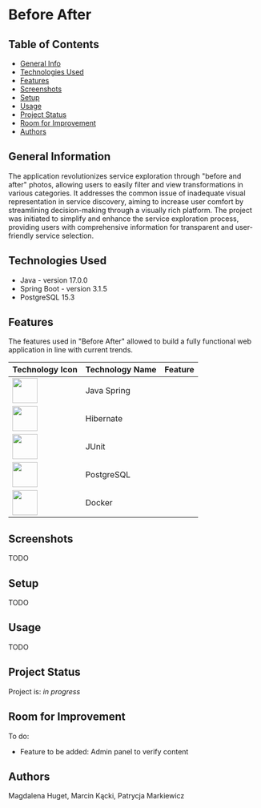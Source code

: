 # Before After 

## Table of Contents
* [General Info](#general-information)
* [Technologies Used](#technologies-used)
* [Features](#features)
* [Screenshots](#screenshots)
* [Setup](#setup)
* [Usage](#usage)
* [Project Status](#project-status)
* [Room for Improvement](#room-for-improvement)
* [Authors](#authors)

## General Information
The application revolutionizes service exploration through "before and after" photos, allowing users to easily filter and view transformations in various categories. It addresses the common issue of inadequate visual representation in service discovery, aiming to increase user comfort by streamlining decision-making through a visually rich platform. The project was initiated to simplify and enhance the service exploration process, providing users with comprehensive information for transparent and user-friendly service selection.

## Technologies Used
- Java - version 17.0.0
- Spring Boot - version 3.1.5
- PostgreSQL 15.3

## Features
The features used in "Before After" allowed to build a fully functional web application in line with current trends.

|                                                          Technology Icon                                                      | Technology Name |                                          Feature                                             |
|:------------------------------------------------------------------------------------------------------------------------------|:----------------|:---------------------------------------------------------------------------------------------|
| <img height="50" src="https://user-images.githubusercontent.com/25181517/117201470-f6d56780-adec-11eb-8f7c-e70e376cfd07.png"> |   Java Spring   | |
| <img height="50" src="https://user-images.githubusercontent.com/25181517/117207493-49665200-adf4-11eb-808e-a9c0fcc2a0a0.png"> |    Hibernate    | |
| <img height="50" src="https://user-images.githubusercontent.com/25181517/117533873-484d4480-afef-11eb-9fad-67c8605e3592.png"> |      JUnit      | |
| <img height="50" src="https://user-images.githubusercontent.com/25181517/117208740-bfb78400-adf5-11eb-97bb-09072b6bedfc.png"> |   PostgreSQL    | |
| <img height="50" src="https://user-images.githubusercontent.com/25181517/117207330-263ba280-adf4-11eb-9b97-0ac5b40bc3be.png"> |     Docker      | |

## Screenshots
TODO

## Setup
TODO

## Usage
TODO
<!--How does one go about using it?
Provide various use cases and code examples here.

`write-your-code-here`-->
## Project Status
Project is: _in progress_

## Room for Improvement
<!--Room for improvement:
- Improvement to be done-->

To do:
- Feature to be added: Admin panel to verify content

## Authors
Magdalena Huget, 
Marcin Kącki, 
Patrycja Markiewicz
